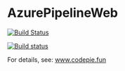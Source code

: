 # AzurePipelineWeb
[![Build Status](https://dev.azure.com/Zhiwen-Lin/AzurePipelineWeb/_apis/build/status/AzurePipelineWeb?branchName=master)](https://dev.azure.com/Zhiwen-Lin/AzurePipelineWeb/_build/latest?definitionId=3&branchName=master)

[![Build status](https://dev.azure.com/Zhiwen-Lin/AzurePipelineWeb/_apis/build/status/Sonarqube-Azure)](https://dev.azure.com/Zhiwen-Lin/AzurePipelineWeb/_build/latest?definitionId=5)

For details, see: www.codepie.fun
